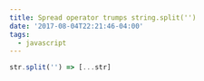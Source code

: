 ```yaml
---
title: Spread operator trumps string.split('')
date: '2017-08-04T22:21:46-04:00'
tags:
  - javascript
---
```

```js
str.split('') => [...str]
```
